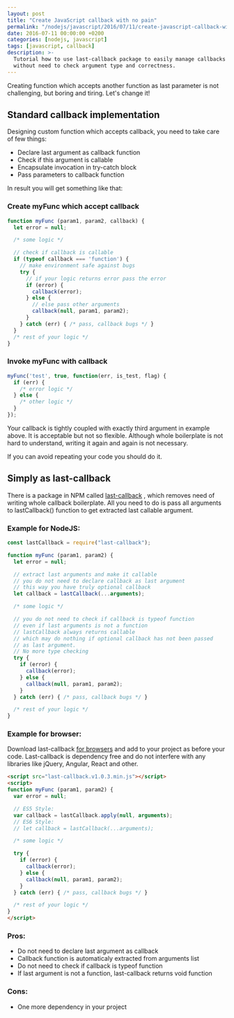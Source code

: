 ```yaml
---
layout: post
title: "Create JavaScript callback with no pain"
permalink: "/nodejs/javascript/2016/07/11/create-javascript-callback-with-no-pain/"
date: 2016-07-11 00:00:00 +0200
categories: [nodejs, javascript]
tags: [javascript, callback]
description: >-
  Tutorial how to use last-callback package to easily manage callbacks
  without need to check argument type and correctness.
---
```


Creating function which accepts another function as last parameter is not challenging,
but boring and tiring. Let's change it!

## Standard callback implementation
Designing custom function which accepts callback, you need to take care of few things:

* Declare last argument as callback function
* Check if this argument is callable
* Encapsulate invocation in try-catch block
* Pass parameters to callback function

In result you will get something like that:

### Create myFunc which accept callback

```javascript
function myFunc (param1, param2, callback) {
  let error = null;

  /* some logic */

  // check if callback is callable
  if (typeof callback === 'function') {
    // make environment safe against bugs
    try {
      // if your logic returns error pass the error
      if (error) {
        callback(error);
      } else {
        // else pass other arguments
        callback(null, param1, param2);
      }
    } catch (err) { /* pass, callback bugs */ }
  }
  /* rest of your logic */
}
```

### Invoke myFunc with callback

```javascript
myFunc('test', true, function(err, is_test, flag) {
  if (err) {
    /* error logic */
  } else {
    /* other logic */
  }
});
```

Your callback is tightly coupled with exactly third argument in example above.
It is acceptable but not so flexible. Although whole boilerplate is not hard to
understand, writing it again and again is not necessary.

If you can avoid repeating your code you should do it.

## Simply as last-callback
There is a package in NPM called [last-callback]({{site.url}}/npm/last-callback) ,
which removes need of writing whole callback boilerplate. All you need to do is pass all arguments
to lastCallback() function to get extracted last callable argument.

### Example for NodeJS:
```javascript
const lastCallback = require("last-callback");

function myFunc (param1, param2) {
  let error = null;

  // extract last arguments and make it callable
  // you do not need to declare callback as last argument
  // this way you have truly optional callback
  let callback = lastCallback(...arguments);

  /* some logic */

  // you do not need to check if callback is typeof function
  // even if last arguments is not a function
  // lastCallback always returns callable
  // which may do nothing if optional callback has not been passed
  // as last argument.
  // No more type checking
  try {
    if (error) {
      callback(error);
    } else {
      callback(null, param1, param2);
    }
  } catch (err) { /* pass, callback bugs */ }

  /* rest of your logic */
}
```

### Example for browser:
Download last-callback [for browsers](https://github.com/pawelzny/last-callback/tree/master/browser)
and add to your project as before your code.
Last-callback is dependency free and do not interfere with any libraries like jQuery, Angular, React and other.

```html
<script src="last-callback.v1.0.3.min.js"></script>
<script>
function myFunc (param1, param2) {
  var error = null;

  // ES5 Style:
  var callback = lastCallback.apply(null, arguments);
  // ES6 Style:
  // let callback = lastCallback(...arguments);

  /* some logic */

  try {
    if (error) {
      callback(error);
    } else {
      callback(null, param1, param2);
    }
  } catch (err) { /* pass, callback bugs */ }

  /* rest of your logic */
}
</script>
```

### Pros:

* Do not need to declare last argument as callback
* Callback function is automaticaly extracted from arguments list
* Do not need to check if callback is typeof function
* If last argument is not a function, last-callback returns void function

### Cons:

* One more dependency in your project
